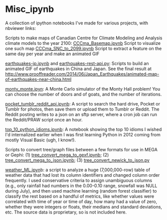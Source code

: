Misc_ipynb
==========

A collection of ipython notebooks I've made for various projects, with nbviewer links:

Scripts to make maps of Canadian Centre for Climate Modeling and Analysis climate models to the year 2100:
[CCCma_Basemap.ipynb](http://nbviewer.ipython.org/github/Prooffreader/Misc_ipynb/blob/master/CCCma/CCCma_Basemap.ipynb) Script to visualize one such map
[CCCma_SNC_to_2099.ipynb](http://nbviewer.ipython.org/github/Prooffreader/Misc_ipynb/blob/master/CCCma/CCCma_SNC_to_2099.ipynb) Script to extract a feature on the same day per year and make an animated GIF


[earthquakes-jp.ipynb](http://nbviewer.ipython.org/github/Prooffreader/Misc_ipynb/blob/master/Japan_Earthquakes/earthquakes-jp.ipynb) and [earthquakes-rest-api.py](http://nbviewer.ipython.org/github/Prooffreader/Misc_ipynb/blob/master/earthquakes-jp.ipynb): Scripts to build an animated GIF of earthquakes in China and Japan. See the final result at http://www.prooffreader.com/2014/06/Japan_Earthquakes/animated-map-of-earthquakes-near-china.html

[monty_monte.ipyn](http://nbviewer.ipython.org/github/Prooffreader/Misc_ipynb/blob/master/monty_monte.ipynb): A Monte Carlo simulator of the Monty Hall problem! You can choose the number of doors and of goats, and the number of iterations.

[pocket_tumblr_reddit_api.ipynb](http://nbviewer.ipython.org/github/Prooffreader/Misc_ipynb/blob/master/pocket_tumblr_reddit_api.ipynb): A script to search the hard drive, Pocket or Tumblr for photos, then save them or upload them to Tumblr or Reddit. The Reddit posting writes to a json on an sftp server, where a cron job can run the Reddit/PRAW script once an hour.

[top_10_python_idioms.ipynb](http://nbviewer.ipython.org/github/Prooffreader/Misc_ipynb/blob/master/top_10_python_idioms.ipynb): A notebook showing the top 10 idioms I wished I'd internalized earlier when I was first learning Python in 2012 coming from mostly Visual Basic (ugh, I know!).

Scripts to convert tree/graph files between a few formats for use in MEGA or Gephi: (1) [tree_convert_mega_to_gexf.ipynb](http://nbviewer.ipython.org/github/Prooffreader/Misc_ipynb/blob/master/tree_convert_mega_to_gexf.ipynb); (2) [tree_convert_mega_to_json.ipynb](http://nbviewer.ipython.org/github/Prooffreader/Misc_ipynb/blob/master/tree_convert_mega_to_json.ipynb); (3) [tree_convert_newick_to_json.py](http://nbviewer.ipython.org/github/Prooffreader/Misc_ipynb/blob/master/tree_convert_newick_to_json.ipynb) 

[weather_ML.ipyn](http://nbviewer.ipython.org/github/Prooffreader/Misc_ipynb/blob/master/weather_MLp.ipynb)b: a script to analyze a huge (7,000,000-row) table of weather data that had lost its column identifiers and changed column order frequently. I used conservative criteria to assign unambiguous columns (e.g., only rainfall had numbers in the 0.00-0.10 range, snowfall was NULL during July), and then used machine learning (random forest classifier) to classify the rest based on a handful of metrics, like whether values were correlated with time of year or time of day, how many had a value of zero, whether they were integers or floats, their medians and standard deviations, etc. The source data is proprietary, so is not included here.
